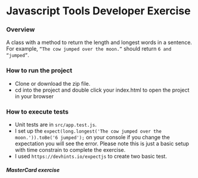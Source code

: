 # Javascript Tools Developer Exercise

### Overview
 
A class with a method to return the length and longest words in a sentence. For example, `“The cow jumped over the moon.”` should return `6 and “jumped”`.

### How to run the project
- Clone or download the zip file.
- cd into the project and double click your index.html to open the project in your browser

### How to execute tests
- Unit tests are in `src/app.test.js`.
- I set up the `expect(long.longest('The cow jumped over the moon.')).toBe('6 jumped');` on your console if you change the expectation you will see the error. Please note this is just a basic setup with time constrain to complete the exercise.
- I used `https://devhints.io/expectjs` to create two basic test.

##### MasterCard exercise